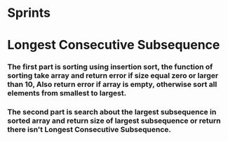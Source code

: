 # Sprints

# Longest Consecutive Subsequence

### The first part is sorting using insertion sort, the function of sorting take array and return error if size equal zero or larger than 10, Also return error if array is empty, otherwise sort all elements from smallest to largest.

### The second part is search about the largest subsequence in sorted array and return size of largest subsequence or return there isn't Longest Consecutive Subsequence.
